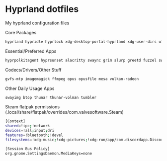 # Hyprland dotfiles

My hyprland configuration files 

Core Packages
```bash
hyprland hypridle hyprlock xdg-desktop-portal-hyprland xdg-user-dirs ufw fwupd nano
```

Essential/Preferred Apps
```bash
hyprpolkitagent hyprsunset alacritty swaync grim slurp greetd fuzzel swww ttf-dejavu-nerd
```

Codecs/Drivers/Other Stuff
```bash
gvfs-mtp imagemagick ffmpeg opus opusfile mesa vulkan-radeon
```

Other Daily Usage Apps
```bash
swayimg btop thunar thunar-volman tumbler
```

Steam flatpak permissions (.local/share/flatpak/overrides/com.valvesoftware.Steam)
```bash
[Context]
shared=!ipc;!network
devices=!all;input;dri
features=!bluetooth;!devel
filesystems=!xdg-music;!xdg-pictures;!xdg-run/app/com.discordapp.Discord

[Session Bus Policy]
org.gnome.SettingsDaemon.MediaKeys=none
```
